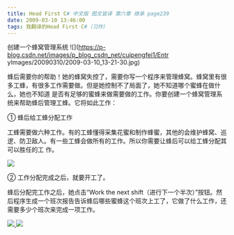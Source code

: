 ```yaml
---
title: Head First C# 中文版 图文皆译 第六章 继承 page239
date: 2009-03-10 13:46:00
tags: 我翻译的Head First C#（习作）
---
```

创建一个蜂窝管理系统 ![](https://p-blog.csdn.net/images/p_blog_csdn_net/cuipengfei1/Entr
yImages/20090310/2009-03-10_13-21-30.jpg)

  

蜂后需要你的帮助！她的蜂窝失控了，需要你写一个程序来管理蜂窝。蜂窝里有很多工蜂，有很多工作需要做。但是她控制不了局面了，她不知道哪个蜜蜂在做什么，她也不知道
是否有足够的蜜蜂来做需要做的工作。你要创建一个蜂窝管理系统来帮助蜂后管理工蜂。它将如此工作：

  

①  蜂后给工蜂分配工作

  

工蜂需要做六种工作。有的工蜂懂得采集花蜜和制作蜂蜜，其他的会维护蜂窝、巡逻、防卫敌人。有一些工蜂会做所有的工作。所以你需要让蜂后可以给工蜂分配其可以胜任的工
作。

![](https://p-blog.csdn.net/images/p_blog_csdn_net/cuipengfei1/EntryImages/20090310/2009-03-10_13-26-49.jpg)

②  工作分配完成之后，就要开工了。

  

蜂后分配完工作之后，她点击“Work the next
shift（进行下一个半次）”按钮。然后程序生成一个班次报告告诉蜂后哪些蜜蜂这个班次上工了，它做了什么工作，还需要多少个班次来完成一项工作。



[ ![](https://profile.csdnimg.cn/5/2/5/3_cuipengfei1)
![](https://g.csdnimg.cn/static/user-reg-year/1x/11.png)
](https://blog.csdn.net/cuipengfei1)





